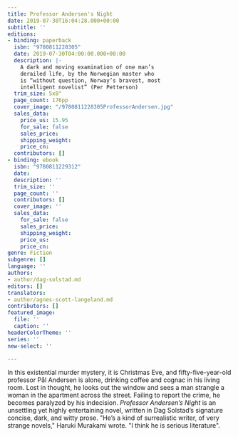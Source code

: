 ```yaml
---
title: Professor Andersen's Night
date: 2019-07-30T16:04:28.000+00:00
subtitle: ''
editions:
- binding: paperback
  isbn: "9780811228305"
  date: 2019-07-30T04:00:00.000+00:00
  description: |-
    A dark and moving examination of one man’s
    derailed life, by the Norwegian master who
    is “without question, Norway’s bravest, most
    intelligent novelist” (Per Petterson)
  trim_size: 5x8"
  page_count: 176pp
  cover_image: "/9780811228305ProfessorAndersen.jpg"
  sales_data:
    price_us: 15.95
    for_sale: false
    sales_price: 
    shipping_weight: 
    price_cn: 
  contributors: []
- binding: ebook
  isbn: "9780811229312"
  date: 
  description: ''
  trim_size: ''
  page_count: ''
  contributors: []
  cover_image: ''
  sales_data:
    for_sale: false
    sales_price: 
    shipping_weight: 
    price_us: 
    price_cn: 
genre: Fiction
subgenre: []
language: ''
authors:
- author/dag-solstad.md
editors: []
translators:
- author/agnes-scott-langeland.md
contributors: []
featured_image:
  file: ''
  caption: ''
headerColorTheme: ''
series: ''
new-select: ''

---
```

In this existential murder mystery, it is Christmas Eve, and fifty-five-year-old professor Pål Andersen is alone, drinking coffee and cognac in his living room. Lost in thought, he looks out the window and sees a man strangle a woman in the apartment across the street. Failing to report the crime, he becomes paralyzed by his indecision. _Professor Andersen’s Night_ is an unsettling yet highly entertaining novel, written in Dag Solstad’s signature concise, dark, and witty prose. "He’s a kind of surrealistic writer, of very strange novels," Haruki Murakami wrote. "I think he is serious literature".